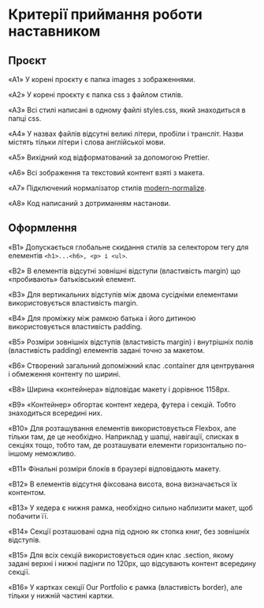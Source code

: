 # Критерії приймання роботи наставником

## Проєкт

«A1» У корені проєкту є папка images з зображеннями.

«A2» У корені проєкту є папка css з файлом стилів.

«A3» Всі стилі написані в одному файлі styles.css, який знаходиться в папці css.

«A4» У назвах файлів відсутні великі літери, пробіли і трансліт. Назви містять тільки літери і слова англійської мови.

«A5» Вихідний код відформатований за допомогою Prettier.

«A6» Всі зображення та текстовий контент взяті з макета.

«A7» Підключений нормалізатор стилів [modern-normalize](<https://cdnjs.com/libraries/modern-normalize>).

«A8» Код написаний з дотриманням настанови.


## Оформлення

«B1» Допускається глобальне скидання стилів за селектором тегу для елементів `<h1>...<h6>, <p> і <ul>`.

«B2» В елементів відсутні зовнішні відступи (властивість margin) що «пробивають» батьківський елемент.

«B3» Для вертикальних відступів між двома сусідніми елементами використовується властивість margin.

«B4» Для проміжку між рамкою батька і його дитиною використовується властивість padding.

«B5» Розміри зовнішніх відступів (властивість margin) і внутрішніх полів (властивість padding) елементів задані точно за макетом.

«B6» Створений загальний допоміжний клас .container для центрування і обмеження контенту по ширині.

«B8» Ширина «контейнера» відповідає макету і дорівнює 1158px.

«B9» «Контейнер» обгортає контент хедера, футера і секцій. Тобто знаходиться всередині них.

«B10» Для розташування елементів використовується Flexbox, але тільки там, де це необхідно. Наприклад у шапці, навігації, списках в секціях тощо, тобто там, де розташувати елементи горизонтально по-іншому неможливо.

«B11» Фінальні розміри блоків в браузері відповідають макету.

«B12» В елементів відсутня фіксована висота, вона визначається їх контентом.

«B13» У хедера є нижня рамка, необхідно сильно наблизити макет, щоб побачити її.

«B14» Секції розташовані одна під одною як стопка книг, без зовнішніх відступів.

«B15» Для всіх секцій використовується один клас .section, якому задані верхні і нижні падінги по 120px, що відсувають контент всередину секції.

«B16» У картках секції Our Portfolio є рамка (властивість border), але тільки у нижній частині картки.
